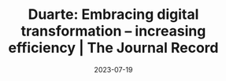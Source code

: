 ---
category:
- .nan
date: 2023-07-19
keyword_suggestion: ubuntu install docker
post_inspiration: https://journalrecord.com/2023/07/03/duarte-embracing-digital-transformation-increasing-efficiency/
silot_terms: digital automation
title: 'Duarte: Embracing <b>digital</b> transformation – increasing efficiency |
  The Journal Record'
---